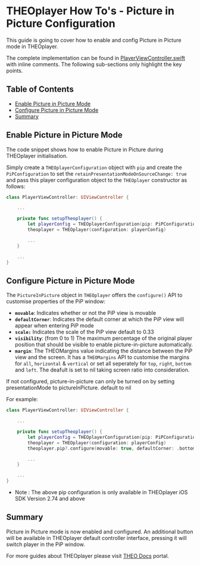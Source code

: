 # THEOplayer How To's - Picture in Picture Configuration

This guide is going to cover how to enable and config Picture in Picture mode in THEOplayer.

The complete implementation can be found in [PlayerViewController.swift] with inline comments. The following sub-sections only highlight the key points.

## Table of Contents

* [Enable Picture in Picture Mode]
* [Configure Picture in Picture Mode]
* [Summary]

## Enable Picture in Picture Mode

The code snippet shows how to enable Picture in Picture during THEOplayer initialisation.

Simply create a `THEOplayerConfiguration` object with `pip` and create the `PiPConfiguration` to set the `retainPresentationModeOnSourceChange: true` and pass this player configuration object to the `THEOplayer` constructor as follows:

```swift
class PlayerViewController: UIViewController {

    ...

    private func setupTheoplayer() {
        let playerConfig = THEOplayerConfiguration(pip: PiPConfiguration(retainPresentationModeOnSourceChange: true))
        theoplayer = THEOplayer(configuration: playerConfig)

        ...
    }

    ...
}
```

## Configure Picture in Picture Mode

The `PictureInPicture` object in `THEOplayer` offers the `configure()` API to customise properties of the PiP window:

* **`movable`**: Indicates whether or not the PiP view is movable
* **`defaultCorner`**: Indicates the default corner at which the PiP view will appear when entering PiP mode
* **`scale:`** Indicates the scale of the PiP view default to 0.33
* **`visibility`**: (from 0 to 1) The maximum percentage of the original player position that should be visible to enable picture-in-picture automatically.
* **`margin`**: The THEOMargins value indicating the distance between the PiP view and the screen. It has a `THEOMargins` API to customise the margins for `all`, `horizontal` & `vertical` or set all seperately for `top`, `right`, `bottom` and `left`. The deafult is set to nil taking screen ratio into consideration.

If not configured, picture-in-picture can only be turned on by setting presentationMode to pictureInPicture. default to nil

For example:

```swift
class PlayerViewController: UIViewController {

    ...

    private func setupTheoplayer() {
        let playerConfig = THEOplayerConfiguration(pip: PiPConfiguration(retainPresentationModeOnSourceChange: true))
        theoplayer = THEOplayer(configuration: playerConfig)
        theoplayer.pip?.configure(movable: true, defaultCorner: .bottomLeft, scale: 0.33, visibility: nil, margin: THEOMargins(all: 20))

        ...
    }

    ...
}
```
* Note : The above pip configuration is only available in THEOplayer iOS SDK Version 2.74 and above

## Summary

Picture in Picture mode is now enabled and configured. An additional button will be available in THEOplayer default controller interface, pressing it will switch player in the PiP window.

For more guides about THEOplayer please visit [THEO Docs] portal.

[//]: # (Sections reference)
[Enable Picture in Picture Mode]: #Enable-Picture-in-Picture-Mode
[Configure Picture in Picture Mode]: #Configure-Picture-in-Picture-Mode
[Summary]: #Summary

[//]: # (Links and Guides reference)
[THEO Basic Playback]: ../Basic-Playback
[THEO Docs]: https://docs.portal.theoplayer.com/

[//]: # (Project files reference)
[PlayerViewController.swift]: ../../PiP_Handling/PlayerViewController.swift

